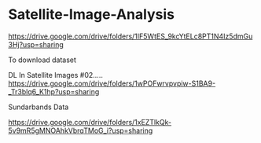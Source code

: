 # Satellite-Image-Analysis

https://drive.google.com/drive/folders/1IF5WtES_9kcYtELc8PT1N4Iz5dmGu3Hj?usp=sharing

To download dataset


DL In Satellite Images #02.....
https://drive.google.com/drive/folders/1wPOFwrvpvpiw-S1BA9-_Tr3blq6_K1hp?usp=sharing


Sundarbands Data

https://drive.google.com/drive/folders/1xEZTlkQk-5v9mR5gMNOAhkVbrqTMoG_i?usp=sharing
